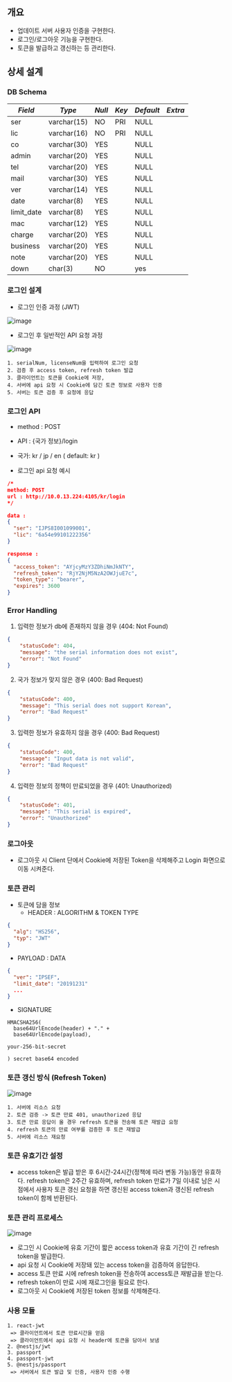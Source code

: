 ## 개요

* 업데이트 서버 사용자 인증을 구현한다.
* 로그인/로그아웃 기능을 구현한다.
* 토큰을 발급하고 갱신하는 등 관리한다.

## 상세 설계

### DB Schema

|*Field*|*Type*|*Null*|*Key*|*Default*|*Extra*|
|-----|-----|-----|-----|-----|-----|
|ser| varchar(15)| NO| PRI| NULL| |
|lic| varchar(16)| NO| PRI| NULL| |
|co| varchar(30)| YES| | NULL| |
|admin| varchar(20)| YES| | NULL| |
| tel| varchar(20)| YES| | NULL| |
| mail| varchar(30)| YES| | NULL| |
| ver| varchar(14)| YES| | NULL| |
| date| varchar(8)| YES| | NULL| |
| limit_date| varchar(8)| YES| | NULL| |
| mac| varchar(12)| YES| | NULL| |
| charge| varchar(20)| YES| | NULL| |
| business| varchar(20)| YES| | NULL| |
| note| varchar(20)| YES| | NULL| |
| down| char(3)| NO| | yes| |


### 로그인 설계

* 로그인 인증 과정 (JWT)

![image](https://user-images.githubusercontent.com/88424067/197101416-f18c8b4e-a129-4761-b425-e1b52a2b9144.png)

* 로그인 후 일반적인 API 요청 과정

![image](https://user-images.githubusercontent.com/88424067/197101448-5a6b2848-ce45-464c-9797-b72c06b3a2f5.png)

```
1. serialNum, licenseNum을 입력하여 로그인 요청
2. 검증 후 access token, refresh token 발급
3. 클라이언트는 토큰을 Cookie에 저장, 
4. 서버에 api 요청 시 Cookie에 담긴 토큰 정보로 사용자 인증
5. 서버는 토큰 검증 후 요청에 응답
```

### 로그인 API

* method : POST
* API : {국가 정보}/login
* 국가: kr / jp / en ( default: kr )

* 로그인 api 요청 예시

``` json
/*
method: POST
url : http://10.0.13.224:4105/kr/login
*/

data : 
{
  "ser": "IJPS8I001099001",
  "lic": "6a54e99101222356"
}

response :
{
  "access_token": "AYjcyMzY3ZDhiNmJkNTY",
  "refresh_token": "RjY2NjM5NzA2OWJjuE7c",
  "token_type": "bearer",
  "expires": 3600
}
```

### Error Handling

1. 입력한 정보가 db에 존재하지 않을 경우 (404: Not Found)

```json
{
    "statusCode": 404,
    "message": "the serial information does not exist",
    "error": "Not Found"
}
```

2. 국가 정보가 맞지 않은 경우 (400: Bad Request)

```json
{
    "statusCode": 400,
    "message": "This serial does not support Korean",
    "error": "Bad Request"
}
```

3. 입력한 정보가 유효하지 않을 경우 (400: Bad Request)

```json
{
    "statusCode": 400,
    "message": "Input data is not valid",
    "error": "Bad Request"
}
```

4. 입력한 정보의 정책이 만료되었을 경우 (401: Unauthorized)

```json
{
    "statusCode": 401,
    "message": "This serial is expired",
    "error": "Unauthorized"
}
```

### 로그아웃

* 로그아웃 시 Client 단에서 Cookie에 저장된 Token을 삭제해주고 Login 화면으로 이동 시켜준다.

### 토큰 관리

* 토큰에 담을 정보
  * HEADER : ALGORITHM & TOKEN TYPE
 
```json
{
  "alg": "HS256",
  "typ": "JWT"
}
```
  * PAYLOAD : DATA
  
```json
{
  "ver": "IPSEF",
  "limit_date": "20191231"
  ...
}
```
 * SIGNATURE

```
HMACSHA256(
  base64UrlEncode(header) + "." +
  base64UrlEncode(payload),
  
your-256-bit-secret

) secret base64 encoded
```

### 토큰 갱신 방식 (Refresh Token)

![image](https://user-images.githubusercontent.com/88424067/197101701-8044b3e9-b130-4a77-8169-cc9274715ec7.png)

```
1. 서버에 리소스 요청
2. 토큰 검증 -> 토큰 만료 401, unauthorized 응답
3. 토큰 만료 응답이 올 경우 refresh 토큰을 전송해 토큰 재발급 요청
4. refresh 토큰의 만료 여부를 검증한 후 토큰 재발급
5. 서버에 리소스 재요청
```

### 토큰 유효기간 설정

* access token은 발급 받은 후 6시간-24시간(정책에 따라 변동 가능)동안 유효하다. refresh token은 2주간 유효하며,
refresh token 만료가 7일 이내로 남은 시점에서 사용자 토큰 갱신 요청을 하면 갱신된 access token과 갱신된 refresh token이 함께 반환된다.


### 토큰 관리 프로세스

![image](https://user-images.githubusercontent.com/88424067/197101742-5e18008b-7770-43da-8985-b57e2a24d823.png)

* 로그인 시 Cookie에 유효 기간이 짧은 access token과 유효 기간이 긴 refresh token을 발급한다.
* api 요청 시 Cookie에 저장돼 있는 access token을 검증하여 응답한다.
* access 토큰 만료 시에 refresh token을 전송하여 access토큰 재발급을 받는다.
* refresh token이 만료 시에 재로그인을 필요로 한다.
* 로그아웃 시 Cookie에 저장된 token 정보를 삭제해준다.

### 사용 모듈

```
1. react-jwt
 => 클라이언트에서 토큰 만료시간을 얻음
 => 클라이언트에서 api 요청 시 header에 토큰을 담아서 보냄
2. @nestjs/jwt
3. passport
4. passport-jwt
5. @nestjs/passport
 => 서버에서 토큰 발급 및 인증, 사용자 인증 수행
```
